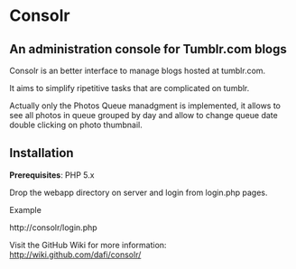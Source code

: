 Consolr
=====

An administration console for Tumblr.com blogs
-----------------------------------------

Consolr is an better interface to manage blogs hosted at tumblr.com.

It aims to simplify ripetitive tasks that are complicated on tumblr.

Actually only the Photos Queue manadgment is implemented, it allows to see all photos in queue grouped by day and allow to change queue date double clicking on photo thumbnail.

Installation
-----------------------------------------

**Prerequisites**: PHP 5.x

Drop the webapp directory on server and login from login.php pages.

Example

http://consolr/login.php

Visit the GitHub Wiki for more information: http://wiki.github.com/dafi/consolr/